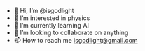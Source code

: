 - 👋 Hi, I’m @isgodlight
- 👀 I’m interested in physics
- 🌱 I’m currently learning AI
- 💞️ I’m looking to collaborate on anything
- 📫 How to reach me isgodlight@gmail.com

<!---
isgodlight/isgodlight is a ✨ special ✨ repository because its `README.md` (this file) appears on your GitHub profile.
You can click the Preview link to take a look at your changes.
--->
